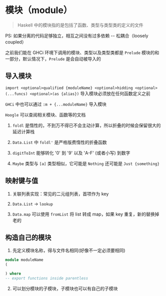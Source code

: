 # 模块（module）

> Haskell 中的模块指的是包括了函数、类型与类型类的定义的文件

PS: 如果分离的代码足够独立，相互之间没有过多依赖 -- 松耦合（loosely coupled）

之前我们能在 GHCi 环境下调用的模块、类型以及类型类都是 `Prelude` 模块的和一部分，默认情况下，`Prelude` 是会自动被导入的

## 导入模块

`import <optional>qualified {moduleName} <optional>hidding <optional>(...funcs) <optional>(as {alias})` 导入模块必须放在任何函数定义之前

`GHCi` 中也可以通过 `:m + {...moduleName}` 导入模块

`Hoogle` 可以查阅相关模块、函数等的文档


1. `foldl` 是惰性的，不到万不得已不会主动计算，所以折叠的时候会保留很大的延迟计算栈

2. `Data.List` 中 `foldl'` 是严格版费惰性的折叠函数

3. `digitToInt` 能够转化 '0' 到 '9' 以及 'A-F' (或者小写) 到数字

4. `Maybe` 类型与 `[a]` 类型相似，它可能是 `Nothing` 还可能是 `Just {something}`

## 映射键与值

1. 关联列表实现：常见的二元组列表，首项作为 key

2. `Data.List` -> `lookup`

3. `Data.map` 可以使用 `fromList` 将 list 转成 map，如果 key 重复，新的替换掉老的

## 构造自己的模块

1. 先定义模块名称，得与文件名相同(好像不一定必须要相同)

``` haskell
module moduleName
(

) where
-- export functions inside parentless
```

2. 可以划分模块的子模块，子模块也可以有自己的子模块

